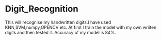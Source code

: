 # Digit_Recognition
This will recognise my handwritten digits.I have used KNN,SVM,numpy,OPENCV etc.
At first I train the model with my own wriiten digits and then tested it.
Accuracy of my model is 84%.
